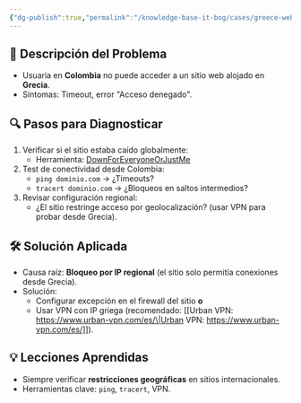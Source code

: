 ```yaml
---
{"dg-publish":true,"permalink":"/knowledge-base-it-bog/cases/greece-website-access-issue/","tags":["gardenEntry"]}
---
```


## 📌 Descripción del Problema  

- Usuaria en **Colombia** no puede acceder a un sitio web alojado en **Grecia**.  
- Síntomas: Timeout, error "Acceso denegado".  

## 🔍 Pasos para Diagnosticar  

1. Verificar si el sitio estaba caído globalmente:  
	- Herramienta: [DownForEveryoneOrJustMe](https://downforeveryoneorjustme.com)
2. Test de conectividad desde Colombia:  
   - `ping dominio.com` → ¿Timeouts?  
   - `tracert dominio.com` → ¿Bloqueos en saltos intermedios?  
3. Revisar configuración regional:  
   - ¿El sitio restringe acceso por geolocalización? (usar VPN para probar desde Grecia).  

## 🛠️ Solución Aplicada  
- Causa raíz: **Bloqueo por IP regional** (el sitio solo permitía conexiones desde Grecia).  
- Solución:  
  - Configurar excepción en el firewall del sitio **o**  
  - Usar VPN con IP griega (recomendado: [[Urban VPN: https://www.urban-vpn.com/es/\|Urban VPN: https://www.urban-vpn.com/es/]]).  

## 💡 Lecciones Aprendidas  
- Siempre verificar **restricciones geográficas** en sitios internacionales.  
- Herramientas clave: `ping`, `tracert`, VPN.  